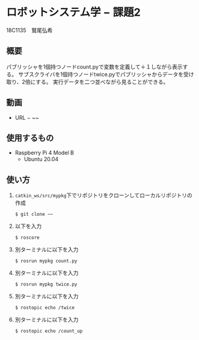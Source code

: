 # ロボットシステム学 − 課題2
18C1135　鷲尾弘希
## 概要
パブリッシャを1個持つノードcount.pyで変数を定義して＋１しながら表示する。
サブスクライバを1個持つノードtwice.pyでパブリッシャからデータを受け取り、2倍にする。
実行データを二つ並べながら見ることができる。
## 動画
- URL − ~~
## 使用するもの
- Raspberry Pi 4 Model B
  - Ubuntu 20.04
## 使い方
1. `catkin_ws/src/mypkg`下でリポジトリをクローンしてローカルリポジトリの作成

   ```
   $ git clone ~~
   ```
2. 以下を入力
   ```
   $ roscore 
   ```
3. 別ターミナルに以下を入力

   ```
   $ rosrun mypkg count.py
   ```
4. 別ターミナルに以下を入力
   ```
   $ rosrun mypkg twice.py
   ```
5. 別ターミナルに以下を入力
   ```
   $ rostopic echo /twice
   ```
6. 別ターミナルに以下を入力
   ```
   $ rostopic echo /count_up
   ```
